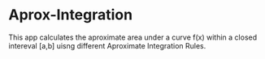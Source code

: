 # Aprox-Integration
This app calculates the aproximate area under a curve f(x) within a closed intereval [a,b] uisng different Aproximate Integration Rules.
